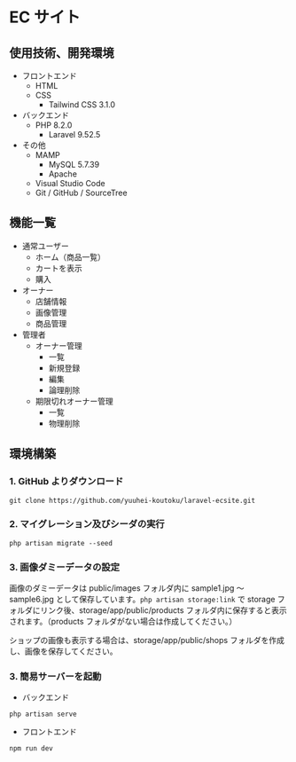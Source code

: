 # EC サイト

## 使用技術、開発環境

-   フロントエンド
    -   HTML
    -   CSS
        -   Tailwind CSS 3.1.0
-   バックエンド
    -   PHP 8.2.0
        -   Laravel 9.52.5
-   その他
    -   MAMP
        -   MySQL 5.7.39
        -   Apache
    -   Visual Studio Code
    -   Git / GitHub / SourceTree

## 機能一覧

-   通常ユーザー
    -   ホーム（商品一覧）
    -   カートを表示
    -   購入
-   オーナー
    -   店舗情報
    -   画像管理
    -   商品管理
-   管理者
    -   オーナー管理
        -   一覧
        -   新規登録
        -   編集
        -   論理削除
    -   期限切れオーナー管理
        -   一覧
        -   物理削除

## 環境構築

### 1. GitHub よりダウンロード

```
git clone https://github.com/yuuhei-koutoku/laravel-ecsite.git
```

### 2. マイグレーション及びシーダの実行

```
php artisan migrate --seed
```

### 3. 画像ダミーデータの設定

画像のダミーデータは public/images フォルダ内に sample1.jpg 〜 sample6.jpg として保存しています。`php artisan storage:link` で storage フォルダにリンク後、storage/app/public/products フォルダ内に保存すると表示されます。（products フォルダがない場合は作成してください。）

ショップの画像も表示する場合は、storage/app/public/shops フォルダを作成し、画像を保存してください。

### 3. 簡易サーバーを起動

-   バックエンド

```
php artisan serve
```

-   フロントエンド

```
npm run dev
```
